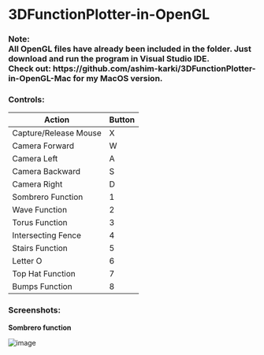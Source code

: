 # 3DFunctionPlotter-in-OpenGL

<h3><b>Note:<br>All OpenGL files have already been included in the folder. Just download and run the program in Visual Studio IDE. 
  <br>Check out: https://github.com/ashim-karki/3DFunctionPlotter-in-OpenGL-Mac for my MacOS version.</b></h3>

<h3>Controls:</h3>

| Action                       | Button  | 
| ---------------------------- | -------  
| Capture/Release Mouse 	     | X       
| Camera Forward	             | W       
| Camera Left	                 | A 
| Camera Backward	             | S 
| Camera Right	               | D       	       	
| Sombrero Function	           | 1       	
| Wave Function	               | 2       
| Torus Function	             | 3       
| Intersecting Fence 	         | 4       
| Stairs Function   	         | 5       
| Letter O	                   | 6       
| Top Hat Function	           | 7       
| Bumps Function	             | 8       

<h3>Screenshots:</h3>
<p><b>Sombrero function</b></p>


![image](https://github.com/ashim-karki/3DFunctionPlotter-in-OpenGL/assets/86644466/de573019-75e5-42f9-9a26-b5af0be33353)


